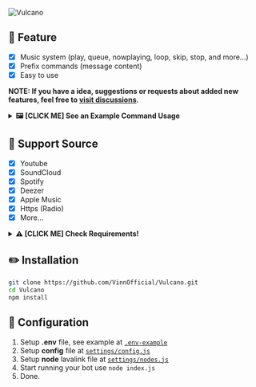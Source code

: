 ![Vulcano](https://media.discordapp.net/attachments/812381804405194852/1074994339811442778/vulcano-banner.png)

## 📄 Feature
- [x] Music system (play, queue, nowplaying, loop, skip, stop, and more...)
- [x] Prefix commands (message content)
- [x] Easy to use

**NOTE: If you have a idea, suggestions or requests about added new features, feel free to [visit discussions](https://github.com/VinnOfficial/Vulcano/discussions/categories/ideas)**.

<details>
<summary><strong>🖼️ [CLICK ME] See an Example Command Usage</strong></summary>
<img src="https://media.discordapp.net/attachments/812381804405194852/1077644342354780220/image0.jpg">
<br>
<img src="https://media.discordapp.net/attachments/812381804405194852/1077643424825622669/image1.jpg">
<br>
<img src="https://media.discordapp.net/attachments/812381804405194852/1077643425064701962/image2.jpg">
</details>

## 🔎 Support Source
- [x] Youtube
- [x] SoundCloud
- [x] Spotify
- [x] Deezer
- [x] Apple Music
- [x] Https (Radio)
- [x] More...

<details>
<summary><strong>⚠️ [CLICK ME] Check Requirements!</strong></summary>
<p>

## ✅ Requirements
- [x] Node.js v16.9+ (**[Download](https://nodejs.org/en/download/)**)
- [x] Discord Bot Token (**[Guide](https://discordjs.guide/preparations/setting-up-a-bot-application.html#creating-your-bot)**)
- [x] LavaLink (**[Guide](https://github.com/freyacodes/lavalink)**) - **Dev Version: [Download](https://ci.fredboat.com/repository/)**

</p>
</details>

## ✏️ Installation
```bash
git clone https://github.com/VinnOfficial/Vulcano.git
cd Vulcano
npm install
```

## 📝 Configuration
1. Setup __.env__ file, see example at [`.env-example`](./.env-example)
2. Setup __config__ file at [`settings/config.js`](./settings/config.js)
3. Setup __node__ lavalink file at [`settings/nodes.js`](./settings/nodes.js)
3. Start running your bot use `node index.js`
4. Done.
